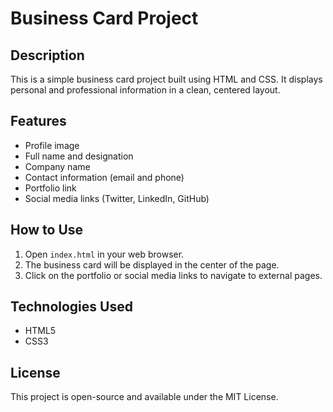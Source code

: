 # Business Card Project

## Description

This is a simple business card project built using HTML and CSS. It displays personal and professional information in a clean, centered layout.

## Features

- Profile image
- Full name and designation
- Company name
- Contact information (email and phone)
- Portfolio link
- Social media links (Twitter, LinkedIn, GitHub)

## How to Use

1. Open `index.html` in your web browser.
2. The business card will be displayed in the center of the page.
3. Click on the portfolio or social media links to navigate to external pages.

## Technologies Used

- HTML5
- CSS3

## License

This project is open-source and available under the MIT License.
